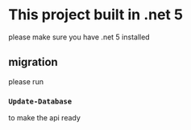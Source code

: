 
# This project built in .net 5
please make sure you have .net 5 installed

## migration
please run 
### `Update-Database`
to make the api ready
